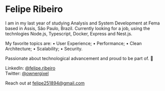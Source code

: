 # Felipe Ribeiro

I am in my last year of studying Analysis and System Development at Fema based in Assis, São Paulo, Brazil.
Currently looking for a job, using the technlogies Node.js, Typescript, Docker, Express and Nest.js.

My favorite topics are: 
• User Experience;
• Performance;
• Clean Architecture;
• Scalability;
• Security.

Passionate about technological advancement and proud to be part of. 🚀

LinkedIn: [@felipe.ribeiro](https://www.linkedin.com/in/felipe-alexandre-ribeiro-395674161)     
Twitter: [@ownergixel](https://twitter..com/ownergixel)

Reach out at [felipe251894@gmail.com](mailto:felipe251894@gmail.com)
